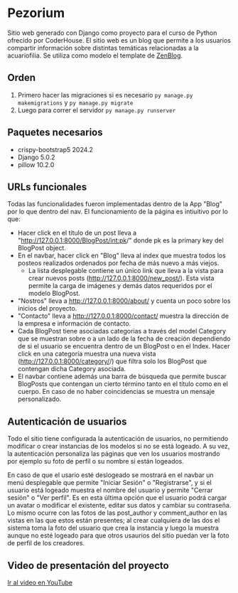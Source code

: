 # Pezorium

Sitio web generado con Django como proyecto para el curso de Python ofrecido por CoderHouse. 
El sitio web es un blog que permite a los usuarios compartir información sobre distintas temáticas relacionadas a la acuariofilia. Se utiliza como modelo el template de [ZenBlog](https://bootstrapmade.com/zenblog-bootstrap-blog-template/#download).

## Orden

1. Primero hacer las migraciones si es necesario `py manage.py makemigrations` y `py manage.py migrate`
2. Luego para correr el servidor `py manage.py runserver`

## Paquetes necesarios
- crispy-bootstrap5   2024.2
- Django              5.0.2
- pillow              10.2.0

## URLs funcionales
Todas las funcionalidades fueron implementadas dentro de la App "Blog" por lo que dentro del nav.
El funcionamiento de la página es intiuitivo por lo que:
- Hacer click en el título de un post lleva a "http://127.0.0.1:8000/BlogPost/<int:pk>/" donde pk es la primary key del BlogPost object.
- En el navbar, hacer click en "Blog" lleva al index que muestra todos los posteos realizados ordenados por fecha de más nuevo a más viejos.
    - La lista desplegable contiene un único link que lleva a la vista para crear nuevos posts (http://127.0.0.1:8000/new_post/). Esta vista permite la carga de imágenes y demás datos requeridos por el modelo BlogPost. 
- "Nostros" lleva a http://127.0.0.1:8000/about/ y cuenta un poco sobre los inicios del proyecto.
- "Contacto" lleva a http://127.0.0.1:8000/contact/ muestra la dirección de la empresa e información de contacto.
- Cada BlogPost tiene asociadas categorias a través del model Category que se muestran sobre o a un lado de la fecha de creación dependiendo de si el usuario se encuentra dentro de un BlogPost o en el Index. Hacer click en una categoría muestra una nueva vista (http://127.0.0.1:8000/category/<category>/) que filtra solo los BlogPost que contengan dicha Category asociada.
- El navbar contiene además una barra de búsqueda que permite buscar BlogPosts que contengan un cierto término tanto en el título como en el cuerpo. En caso de no haber coincidencias se muestra un mensaje personalizado.

## Autenticación de usuarios
Todo el sitio tiene configurada la autenticación de usuarios, no permitiendo modificar o crear instancias de los modelos si no se está logeado. A su vez, la autenticación personaliza las páginas que ven los usuarios mostrando por ejemplo su foto de perfil o su nombre si están logeados.

En caso de que el usario esté deslogeado se mostrará en el navbar un menú desplegable que permite "Iniciar Sesión" o "Registrarse", y si el usuario está logeado muestra el nombre del usuario y permite "Cerrar sesión" o "Ver perfil". Es en esta última opción que el usuario podrá cargar un avatar o modificar el existente, editar sus datos y cambiar su contraseña. Lo mismo ocurre con las fotos de las post_author y comment_author en las vistas en las que estos están presentes; al crear cualquiera de las dos el sistema toma la foto del usuario que crea la instancia y luego la muestra aunque no esté logeado para que otros usaurios del sitio puedan ver la foto de perfil de los creadores. 

## Video de presentación del proyecto
[Ir al video en YouTube](https://youtu.be/T_wrg1lOTzM)
